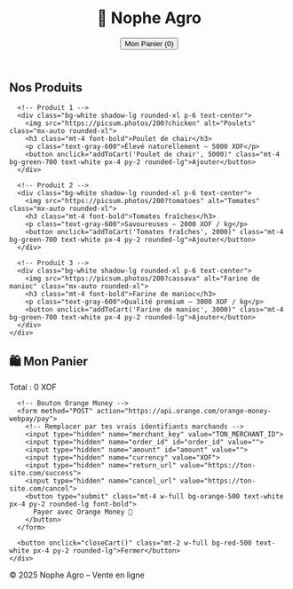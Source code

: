 <!DOCTYPE html>
<html lang="fr">
<head>
  <meta charset="UTF-8">
  <meta name="viewport" content="width=device-width, initial-scale=1.0">
  <title>Nophe Agro – Boutique en ligne</title>
  <script src="https://cdn.tailwindcss.com"></script>
</head>
<body class="bg-gray-50 text-gray-800">

  <!-- Header -->
  <header class="bg-green-700 text-white p-6 flex justify-between items-center">
    <h1 class="text-2xl font-bold">🛒 Nophe Agro</h1>
    <button id="openCart" class="bg-yellow-400 text-black px-4 py-2 rounded-lg font-bold">Mon Panier (0)</button>
  </header>

  <!-- Produits -->
  <section class="max-w-6xl mx-auto py-12">
    <h2 class="text-3xl font-bold text-center mb-8">Nos Produits</h2>
    <div class="grid md:grid-cols-3 gap-8">
      
      <!-- Produit 1 -->
      <div class="bg-white shadow-lg rounded-xl p-6 text-center">
        <img src="https://picsum.photos/200?chicken" alt="Poulets" class="mx-auto rounded-xl">
        <h3 class="mt-4 font-bold">Poulet de chair</h3>
        <p class="text-gray-600">Élevé naturellement – 5000 XOF</p>
        <button onclick="addToCart('Poulet de chair', 5000)" class="mt-4 bg-green-700 text-white px-4 py-2 rounded-lg">Ajouter</button>
      </div>

      <!-- Produit 2 -->
      <div class="bg-white shadow-lg rounded-xl p-6 text-center">
        <img src="https://picsum.photos/200?tomatoes" alt="Tomates" class="mx-auto rounded-xl">
        <h3 class="mt-4 font-bold">Tomates fraîches</h3>
        <p class="text-gray-600">Savoureuses – 2000 XOF / kg</p>
        <button onclick="addToCart('Tomates fraîches', 2000)" class="mt-4 bg-green-700 text-white px-4 py-2 rounded-lg">Ajouter</button>
      </div>

      <!-- Produit 3 -->
      <div class="bg-white shadow-lg rounded-xl p-6 text-center">
        <img src="https://picsum.photos/200?cassava" alt="Farine de manioc" class="mx-auto rounded-xl">
        <h3 class="mt-4 font-bold">Farine de manioc</h3>
        <p class="text-gray-600">Qualité premium – 3000 XOF / kg</p>
        <button onclick="addToCart('Farine de manioc', 3000)" class="mt-4 bg-green-700 text-white px-4 py-2 rounded-lg">Ajouter</button>
      </div>
    </div>
  </section>

  <!-- Panier (Modal) -->
  <div id="cartModal" class="hidden fixed inset-0 bg-black/50 flex justify-center items-center">
    <div class="bg-white p-6 rounded-lg w-96">
      <h2 class="text-2xl font-bold mb-4">🛍️ Mon Panier</h2>
      <ul id="cartItems" class="mb-4 space-y-2"></ul>
      <p class="font-bold">Total : <span id="cartTotal">0</span> XOF</p>

      <!-- Bouton Orange Money -->
      <form method="POST" action="https://api.orange.com/orange-money-webpay/pay">
        <!-- Remplacer par tes vrais identifiants marchands -->
        <input type="hidden" name="merchant_key" value="TON_MERCHANT_ID">
        <input type="hidden" name="order_id" id="order_id" value="">
        <input type="hidden" name="amount" id="amount" value="">
        <input type="hidden" name="currency" value="XOF">
        <input type="hidden" name="return_url" value="https://ton-site.com/success">
        <input type="hidden" name="cancel_url" value="https://ton-site.com/cancel">
        <button type="submit" class="mt-4 w-full bg-orange-500 text-white px-4 py-2 rounded-lg font-bold">
          Payer avec Orange Money 📲
        </button>
      </form>

      <button onclick="closeCart()" class="mt-2 w-full bg-red-500 text-white px-4 py-2 rounded-lg">Fermer</button>
    </div>
  </div>

  <!-- Footer -->
  <footer class="bg-green-700 text-white text-center p-6 mt-12">
    © 2025 Nophe Agro – Vente en ligne
  </footer>

  <!-- Script Panier -->
  <script>
    let cart = [];
    function addToCart(product, price) {
      cart.push({ product, price });
      document.getElementById('openCart').innerText = `Mon Panier (${cart.length})`;
    }
    function openCart() {
      document.getElementById('cartModal').classList.remove('hidden');
      renderCart();
    }
    function closeCart() {
      document.getElementById('cartModal').classList.add('hidden');
    }
    function renderCart() {
      let cartItems = document.getElementById('cartItems');
      let total = 0;
      cartItems.innerHTML = '';
      cart.forEach((item, index) => {
        total += item.price;
        cartItems.innerHTML += `<li>${item.product} – ${item.price} XOF</li>`;
      });
      document.getElementById('cartTotal').innerText = total;
      document.getElementById('amount').value = total; // Montant envoyé à Orange
      document.getElementById('order_id').value = "CMD-" + Date.now(); // ID unique
    }
    document.getElementById('openCart').addEventListener('click', openCart);
  </script>

</body>
</html>


